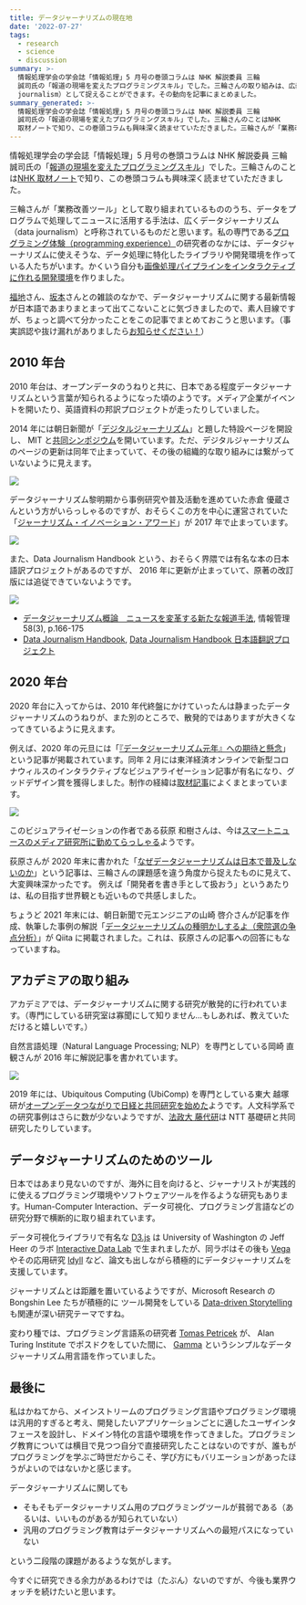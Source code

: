 ```yaml
---
title: データジャーナリズムの現在地
date: '2022-07-27'
tags:
  - research
  - science
  - discussion
summary: >-
  情報処理学会の学会誌「情報処理」5 月号の巻頭コラムは NHK 解説委員 三輪
  誠司氏の「報道の現場を変えたプログラミングスキル」でした。三輪さんの取り組みは、広義ではデータジャーナリズム（data
  journalism）として捉えることができます。その動向を記事にまとめました。
summary_generated: >-
  情報処理学会の学会誌「情報処理」5 月号の巻頭コラムは NHK 解説委員 三輪
  誠司氏の「報道の現場を変えたプログラミングスキル」でした。三輪さんのことはNHK
  取材ノートで知り、この巻頭コラムも興味深く読ませていただきました。三輪さんが「業務改善ツール」として取り組まれて...
---
```


情報処理学会の学会誌「情報処理」5 月号の巻頭コラムは NHK 解説委員 三輪 誠司氏の「[報道の現場を変えたプログラミングスキル](https://note.com/ipsj/n/n903ecb469daf)」でした。三輪さんのことは[NHK 取材ノート](https://note.com/nhk_syuzai/n/n9ccbd599da50)で知り、この巻頭コラムも興味深く読ませていただきました。

三輪さんが「業務改善ツール」として取り組まれているもののうち、データをプログラムで処理してニュースに活用する手法は、広くデータジャーナリズム（data journalism）と呼称されているものだと思います。私の専門である[プログラミング体験（programming experience）](https://sigpx.org/)の研究者のなかには、データジャーナリズムに使えそうな、データ処理に特化したライブラリや開発環境を作っている人たちがいます。かくいう自分も[画像処理パイプラインをインタラクティブに作れる開発環境](https://junkato.jp/ja/visionsketch/)を作りました。

[福地](https://fukuchi.org/index.html.ja)さん、[坂本](https://daisukesakamoto.jp)さんとの雑談のなかで、データジャーナリズムに関する最新情報が日本語であまりまとまって出てこないことに気づきましたので、素人目線ですが、ちょっと調べて分かったことをこの記事でまとめておこうと思います。（事実誤認や抜け漏れがありましたら[お知らせください！](https://junkato.jp/ja#contact)）

## 2010 年台

2010 年台は、オープンデータのうねりと共に、日本である程度データジャーナリズムという言葉が知られるようになった頃のようです。メディア企業がイベントを開いたり、英語資料の邦訳プロジェクトが走ったりしていました。

2014 年には朝日新聞が「[デジタルジャーナリズム](http://www.asahi.com/miraimedia/dj)」と題した特設ページを開設し、 MIT と[共同シンポジウム](https://www.huffingtonpost.jp/2014/05/13/joi-talks-on-data-journalism_n_5314724.html)を開いています。ただ、デジタルジャーナリズムのページの更新は同年で止まっていて、その後の組織的な取り組みには繋がっていないように見えます。

[![](/images/2022-07-27-www.asahi.com_miraimedia_dj.png)](http://www.asahi.com/miraimedia/dj)

データジャーナリズム黎明期から事例研究や普及活動を進めていた赤倉 優蔵さんという方がいらっしゃるのですが、おそらくこの方を中心に運営されていた「[ジャーナリズム・イノベーション・アワード](http://jcej.info/award)」が 2017 年で止まっています。

[![](/images/2022-07-27-jcej.info_award.jpg)](http://jcej.info/award)

また、Data Journalism Handbook という、おそらく界隈では有名な本の日本語訳プロジェクトがあるのですが、
2016 年に更新が止まっていて、原著の改訂版には追従できていないようです。

[![](/images/2022-07-27-datajournalismjp.github.io_handbook.png)](https://datajournalismjp.github.io/handbook)

- [データジャーナリズム概論　ニュースを変革する新たな報道手法](https://www.jstage.jst.go.jp/article/johokanri/58/3/58_166/_article/-char/ja), 情報管理 58(3), p.166-175
- [Data Journalism Handbook](https://datajournalismjp.github.io/), [Data Journalism Handbook 日本語翻訳プロジェクト](https://github.com/DataJournalismJP)

## 2020 年台

2020 年台に入ってからは、2010 年代終盤にかけていったんは静まったデータジャーナリズムのうねりが、また別のところで、散発的ではありますが大きくなってきているように見えます。

例えば、2020 年の元旦には「[『データジャーナリズム元年』への期待と懸念](https://business.nikkei.com/atcl/seminar/19/00067/122300019/)」という記事が掲載されています。同年 2 月には東洋経済オンラインで新型コロナウィルスのインタラクティブなビジュアライゼーション記事が有名になり、グッドデザイン賞を獲得しました。制作の経緯は[取材記事](https://type.jp/et/feature/12712/)によくまとまっています。

[![](/images/2022-07-27-20G181177_01_880x660.jpg)](https://www.g-mark.org/award/describe/51074?locale=ja)

このビジュアライゼーションの作者である荻原 和樹さんは、今は[スマートニュースのメディア研究所に勤めてらっしゃる](https://smartnews-smri.com/member/kazuki-ogiwara/)ようです。

荻原さんが 2020 年末に書かれた「[なぜデータジャーナリズムは日本で普及しないのか](https://note.com/kazukio/n/nedb9fb057839)」という記事は、三輪さんの課題感を違う角度から捉えたものに見えて、大変興味深かったです。
例えば「開発者を書き手として扱おう」というあたりは、私の目指す世界観とも近いもので共感しました。

ちょうど 2021 年末には、朝日新聞で元エンジニアの山崎 啓介さんが記事を作成、執筆した事例の解説「[データジャーナリズムの種明かしするよ（衆院選の争点分析）](https://qiita.com/asakuramken/items/53f4f0d890e0a5549673)」が Qiita に掲載されました。これは、荻原さんの記事への回答にもなっていますね。

## アカデミアの取り組み

アカデミアでは、データジャーナリズムに関する研究が散発的に行われています。（専門にしている研究室は寡聞にして知りません…もしあれば、教えていただけると嬉しいです。）

自然言語処理（Natural Language Processing; NLP）を専門としている岡崎 直観さんが 2016 年に解説記事を書かれています。

[![](/images/2022-07-27-okazaki_ieice2016_datajournalism.png)](http://www.chokkan.org/publication/okazaki_ieice2016_datajournalism.pdf)

2019 年には、Ubiquitous Computing (UbiComp) を専門としている東大 越塚研が[オープンデータつながりで日経と共同研究を始めた](https://www.koshizuka-lab.org/?p=779)ようです。人文科学系での研究事例はさらに数が少ないようですが、[法政大 藤代研](https://www.fujisiro.net)は NTT 基礎研と共同研究したりしています。

## データジャーナリズムのためのツール

日本ではあまり見ないのですが、海外に目を向けると、ジャーナリストが実践的に使えるプログラミング環境やソフトウェアツールを作るような研究もあります。Human-Computer Interaction、データ可視化、プログラミング言語などの研究分野で横断的に取り組まれています。

データ可視化ライブラリで有名な [D3.js](https://idl.cs.washington.edu/papers/d3) は University of Washington の Jeff Heer のラボ [Interactive Data Lab](https://idl.cs.washington.edu) で生まれましたが、同ラボはその後も [Vega](https://vega.github.io/vega/about/research) やその応用研究 [Idyll](http://idl.cs.washington.edu/papers/idyll) など、論文も出しながら積極的にデータジャーナリズムを支援しています。

ジャーナリズムとは距離を置いているようですが、Microsoft Research の Bongshin Lee たちが積極的に
ツール開発をしている [Data-driven Storytelling](https://www.microsoft.com/en-us/research/project/data-driven-storytelling/publications) も関連が深い研究テーマですね。

変わり種では、プログラミング言語系の研究者 [Tomas Petricek](http://tomasp.net) が、
Alan Turing Institute でポスドクをしていた間に、 [Gamma](https://thegamma.net) というシンプルなデータジャーナリズム用言語を作っていました。

## 最後に

私はかねてから、メインストリームのプログラミング言語やプログラミング環境は汎用的すぎると考え、開発したいアプリケーションごとに適したユーザインタフェースを設計し、ドメイン特化の言語や環境を作ってきました。プログラミング教育については横目で見つつ自分で直接研究したことはないのですが、誰もがプログラミングを学ぶご時世だからこそ、学び方にもバリエーションがあったほうがよいのではないかと感じます。

データジャーナリズムに関しても

- そもそもデータジャーナリズム用のプログラミングツールが貧弱である（あるいは、いいものがあるが知られていない）
- 汎用のプログラミング教育はデータジャーナリズムへの最短パスになっていない

という二段階の課題があるような気がします。

今すぐに研究できる余力があるわけでは（たぶん）ないのですが、今後も業界ウォッチを続けたいと思います。
